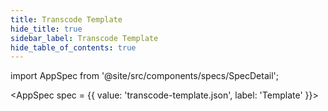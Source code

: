 ```yaml
---
title: Transcode Template
hide_title: true
sidebar_label: Transcode Template
hide_table_of_contents: true
---
```


import AppSpec from '@site/src/components/specs/SpecDetail';

<AppSpec 
  spec = {{
    value: 'transcode-template.json',
    label: 'Template'
  }}>
</AppSpec>


